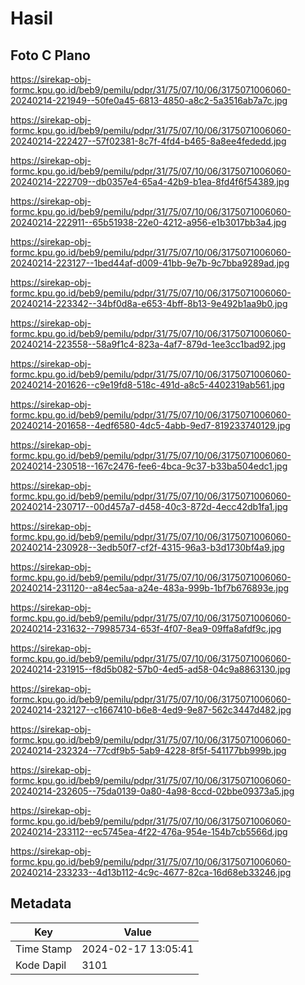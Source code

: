 # Hasil

## Foto C Plano

https://sirekap-obj-formc.kpu.go.id/beb9/pemilu/pdpr/31/75/07/10/06/3175071006060-20240214-221949--50fe0a45-6813-4850-a8c2-5a3516ab7a7c.jpg

https://sirekap-obj-formc.kpu.go.id/beb9/pemilu/pdpr/31/75/07/10/06/3175071006060-20240214-222427--57f02381-8c7f-4fd4-b465-8a8ee4fededd.jpg

https://sirekap-obj-formc.kpu.go.id/beb9/pemilu/pdpr/31/75/07/10/06/3175071006060-20240214-222709--db0357e4-65a4-42b9-b1ea-8fd4f6f54389.jpg

https://sirekap-obj-formc.kpu.go.id/beb9/pemilu/pdpr/31/75/07/10/06/3175071006060-20240214-222911--65b51938-22e0-4212-a956-e1b3017bb3a4.jpg

https://sirekap-obj-formc.kpu.go.id/beb9/pemilu/pdpr/31/75/07/10/06/3175071006060-20240214-223127--1bed44af-d009-41bb-9e7b-9c7bba9289ad.jpg

https://sirekap-obj-formc.kpu.go.id/beb9/pemilu/pdpr/31/75/07/10/06/3175071006060-20240214-223342--34bf0d8a-e653-4bff-8b13-9e492b1aa9b0.jpg

https://sirekap-obj-formc.kpu.go.id/beb9/pemilu/pdpr/31/75/07/10/06/3175071006060-20240214-223558--58a9f1c4-823a-4af7-879d-1ee3cc1bad92.jpg

https://sirekap-obj-formc.kpu.go.id/beb9/pemilu/pdpr/31/75/07/10/06/3175071006060-20240214-201626--c9e19fd8-518c-491d-a8c5-4402319ab561.jpg

https://sirekap-obj-formc.kpu.go.id/beb9/pemilu/pdpr/31/75/07/10/06/3175071006060-20240214-201658--4edf6580-4dc5-4abb-9ed7-819233740129.jpg

https://sirekap-obj-formc.kpu.go.id/beb9/pemilu/pdpr/31/75/07/10/06/3175071006060-20240214-230518--167c2476-fee6-4bca-9c37-b33ba504edc1.jpg

https://sirekap-obj-formc.kpu.go.id/beb9/pemilu/pdpr/31/75/07/10/06/3175071006060-20240214-230717--00d457a7-d458-40c3-872d-4ecc42db1fa1.jpg

https://sirekap-obj-formc.kpu.go.id/beb9/pemilu/pdpr/31/75/07/10/06/3175071006060-20240214-230928--3edb50f7-cf2f-4315-96a3-b3d1730bf4a9.jpg

https://sirekap-obj-formc.kpu.go.id/beb9/pemilu/pdpr/31/75/07/10/06/3175071006060-20240214-231120--a84ec5aa-a24e-483a-999b-1bf7b676893e.jpg

https://sirekap-obj-formc.kpu.go.id/beb9/pemilu/pdpr/31/75/07/10/06/3175071006060-20240214-231632--79985734-653f-4f07-8ea9-09ffa8afdf9c.jpg

https://sirekap-obj-formc.kpu.go.id/beb9/pemilu/pdpr/31/75/07/10/06/3175071006060-20240214-231915--f8d5b082-57b0-4ed5-ad58-04c9a8863130.jpg

https://sirekap-obj-formc.kpu.go.id/beb9/pemilu/pdpr/31/75/07/10/06/3175071006060-20240214-232127--c1667410-b6e8-4ed9-9e87-562c3447d482.jpg

https://sirekap-obj-formc.kpu.go.id/beb9/pemilu/pdpr/31/75/07/10/06/3175071006060-20240214-232324--77cdf9b5-5ab9-4228-8f5f-541177bb999b.jpg

https://sirekap-obj-formc.kpu.go.id/beb9/pemilu/pdpr/31/75/07/10/06/3175071006060-20240214-232605--75da0139-0a80-4a98-8ccd-02bbe09373a5.jpg

https://sirekap-obj-formc.kpu.go.id/beb9/pemilu/pdpr/31/75/07/10/06/3175071006060-20240214-233112--ec5745ea-4f22-476a-954e-154b7cb5566d.jpg

https://sirekap-obj-formc.kpu.go.id/beb9/pemilu/pdpr/31/75/07/10/06/3175071006060-20240214-233233--4d13b112-4c9c-4677-82ca-16d68eb33246.jpg


## Metadata

| Key        | Value               |
| ---------- | ------------------- |
| Time Stamp | 2024-02-17 13:05:41 |
| Kode Dapil | 3101                |



